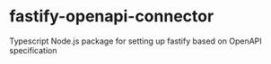 # fastify-openapi-connector
Typescript Node.js package for setting up fastify based on OpenAPI specification
